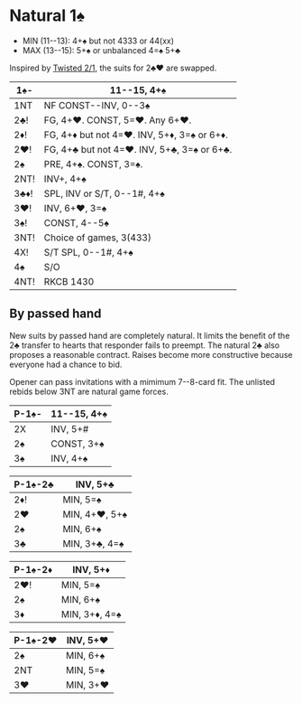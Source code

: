 # Natural 1♠

- MIN (11--13): 4+♠ but not 4333 or 44(xx)
- MAX (13--15): 5+♠ or unbalanced 4=♠ 5+♣

Inspired by [Twisted 2/1][refx], the suits for 2♣♥ are swapped.

[refx]: https://hackmd.io/@TpKotoba/refx

| 1♠-  | 11--15, 4+♠ |
|------|-------------|
| 1NT  | NF CONST--INV, 0--3♠
| 2♣!  | FG, 4+♥.  CONST, 5=♥.  Any 6+♥.
| 2♦!  | FG, 4+♦ but not 4=♥.  INV, 5+♦, 3=♠ or 6+♦.
| 2♥!  | FG, 4+♣ but not 4=♥.  INV, 5+♣, 3=♠ or 6+♣.
| 2♠   | PRE, 4+♠.  CONST, 3=♠.
| 2NT! | INV+, 4+♠
| 3♣♦! | SPL, INV or S/T, 0--1#, 4+♠
| 3♥!  | INV, 6+♥, 3=♠
| 3♠!  | CONST, 4--5♠
| 3NT! | Choice of games, 3(433)
| 4X!  | S/T SPL, 0--1#, 4+♠
| 4♠   | S/O
| 4NT! | RKCB 1430

## By passed hand

New suits by passed hand are completely natural.  It limits the benefit of the
2♣ transfer to hearts that responder fails to preempt.  The natural 2♣ also
proposes a reasonable contract.  Raises become more constructive because everyone
had a chance to bid.

Opener can pass invitations with a mimimum 7--8-card fit.  The unlisted
rebids below 3NT are natural game forces.

| P-1♠- | 11--15, 4+♠ |
|-------|-------------|
| 2X    | INV, 5+#
| 2♠    | CONST, 3+♠
| 3♠    | INV, 4+♠

| P-1♠-2♣ | INV, 5+♣ |
|---------|----------|
| 2♦!     | MIN, 5=♠
| 2♥      | MIN, 4+♥, 5+♠
| 2♠      | MIN, 6+♠
| 3♣      | MIN, 3+♣, 4=♠

| P-1♠-2♦ | INV, 5+♦ |
|---------|----------|
| 2♥!     | MIN, 5=♠
| 2♠      | MIN, 6+♠
| 3♦      | MIN, 3+♦, 4=♠

| P-1♠-2♥ | INV, 5+♥ |
|---------|----------|
| 2♠      | MIN, 6+♠
| 2NT     | MIN, 5=♠
| 3♥      | MIN, 3+♥
